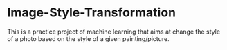# Image-Style-Transformation

This is a practice project of machine learning that aims at change the style of a photo based on the style of a given painting/picture.
